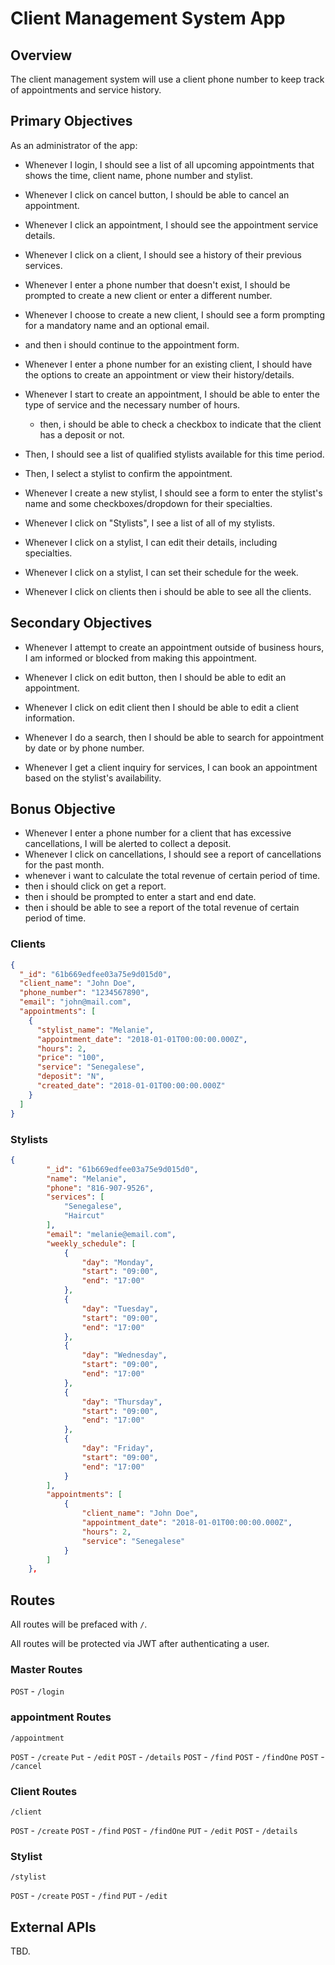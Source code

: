 # Client Management System App

## Overview

The client management system will use a client phone number to keep track of appointments and service history.

## Primary Objectives

<!-- TODO{efoe}: Where are deposits reflected? Is it just a checkbox? -->

As an administrator of the app:

- Whenever I login, I should see a list of all upcoming appointments that shows the time, client name, phone number and stylist.
- Whenever I click on cancel button, I should be able to cancel an appointment.

- Whenever I click an appointment, I should see the appointment service details.
- Whenever I click on a client, I should see a history of their previous services.

- Whenever I enter a phone number that doesn't exist, I should be prompted to create a new client or enter a different number.
- Whenever I choose to create a new client, I should see a form prompting for a mandatory name and an optional email.
- and then i should continue to the appointment form.
- Whenever I enter a phone number for an existing client, I should have the options to create an appointment or view their history/details.

- Whenever I start to create an appointment, I should be able to enter the type of service and the necessary number of hours.
  - then, i should be able to check a checkbox to indicate that the client has a deposit or not.
- Then, I should see a list of qualified stylists available for this time period.
- Then, I select a stylist to confirm the appointment.

- Whenever I create a new stylist, I should see a form to enter the stylist's name and some checkboxes/dropdown for their specialties.

- Whenever I click on "Stylists", I see a list of all of my stylists.
- Whenever I click on a stylist, I can edit their details, including specialties.
- Whenever I click on a stylist, I can set their schedule for the week.

- Whenever I click on clients then i should be able to see all the clients.

## Secondary Objectives

- Whenever I attempt to create an appointment outside of business hours, I am informed or blocked from making this appointment.

- Whenever I click on edit button, then I should be able to edit an appointment.
- Whenever I click on edit client then I should be able to edit a client information.

- Whenever I do a search, then I should be able to search for appointment by date or by phone number.

- Whenever I get a client inquiry for services, I can book an appointment based on the stylist's availability.

## Bonus Objective

<!-- TODO{efoe}: User story for keeping track of revenue. -->

- Whenever I enter a phone number for a client that has excessive cancellations, I will be alerted to collect a deposit.
- Whenever I click on cancellations, I should see a report of cancellations for the past month.
- whenever i want to calculate the total revenue of certain period of time.
- then i should click on get a report.
- then i should be prompted to enter a start and end date.
- then i should be able to see a report of the total revenue of certain period of time.

### Clients

```json
{
  "_id": "61b669edfee03a75e9d015d0",
  "client_name": "John Doe",
  "phone_number": "1234567890",
  "email": "john@mail.com",
  "appointments": [
    {
      "stylist_name": "Melanie",
      "appointment_date": "2018-01-01T00:00:00.000Z",
      "hours": 2,
      "price": "100",
      "service": "Senegalese",
      "deposit": "N",
      "created_date": "2018-01-01T00:00:00.000Z"
    }
  ]
}
```

### Stylists

```json
{
		"_id": "61b669edfee03a75e9d015d0",
		"name": "Melanie",
		"phone": "816-907-9526",
		"services": [
			"Senegalese",
			"Haircut"
		],
		"email": "melanie@email.com",
		"weekly_schedule": [
			{
				"day": "Monday",
				"start": "09:00",
				"end": "17:00"
			},
			{
				"day": "Tuesday",
				"start": "09:00",
				"end": "17:00"
			},
			{
				"day": "Wednesday",
				"start": "09:00",
				"end": "17:00"
			},
			{
				"day": "Thursday",
				"start": "09:00",
				"end": "17:00"
			},
			{
				"day": "Friday",
				"start": "09:00",
				"end": "17:00"
			}
		],
		"appointments": [
			{
				"client_name": "John Doe",
				"appointment_date": "2018-01-01T00:00:00.000Z",
				"hours": 2,
				"service": "Senegalese"
			}
		]
	},
```

## Routes

All routes will be prefaced with `/`.

All routes will be protected via JWT after authenticating a user.

### Master Routes

`POST` - `/login`

### appointment Routes

`/appointment`

`POST` - `/create`
`Put` - `/edit`
`POST` - `/details`
`POST` - `/find`
`POST` - `/findOne`
`POST` - `/cancel`

### Client Routes

`/client`

`POST` - `/create`
`POST` - `/find`
`POST` - `/findOne`
`PUT` - `/edit`
`POST` - `/details`

### Stylist

`/stylist`

`POST` - `/create`
`POST` - `/find`
`PUT` - `/edit`

## External APIs

TBD.
